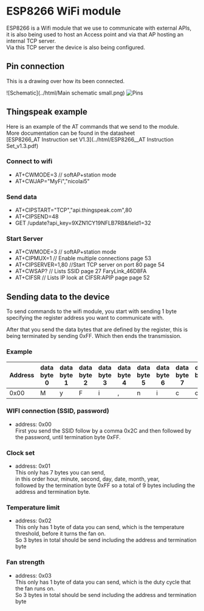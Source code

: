 # ESP8266 WiFi module

ESP8266 is a Wifi module that we use to communicate with external APIs, <br>
it is also being used to host an Access point and via that AP hosting an internal TCP server. <br>
Via this TCP server the device is also being configured.

## Pin connection
This is a drawing over how its been connected.

![Schematic](../html/Main schematic small.png)
![Pins](../html/ESPPins.jpg)


## Thingspeak example
Here is an example of the AT commands that we send to the module. <br>
More documentation can be found in the datasheet <br>
[ESP8266_AT Instruction set V1.3](../html/ESP8266__AT Instruction Set_v1.3.pdf)

### Connect to wifi
* AT+CWMODE=3 // softAP+station mode
* AT+CWJAP="MyFi","nicolai5"

### Send data
* AT+CIPSTART="TCP","api.thingspeak.com",80
* AT+CIPSEND=48
* GET /update?api_key=9XZN1CY19NFLB7RB&field1=32


### Start Server
* AT+CWMODE=3 // softAP+station mode
* AT+CIPMUX=1 // Enable multiple connections page 53
* AT+CIPSERVER=1,80 //Start TCP server on port 80 page 54
* AT+CWSAP? // Lists SSID page 27 FaryLink_46D8FA
* AT+CIFSR // Lists IP look at CIFSR:APIP page page 52

## Sending data to the device

To send commands to the wifi module, you start with sending 1 byte specifying the register address
you want to communicate with.

After that you send the data bytes that are defined by the register, this is being terminated by sending 0xFF. Which then ends the transmission.

### Example

| Address | data byte 0 | data byte 1 | data byte 2 | data byte 3  |  data byte 4 | data byte 5  |  data byte 6 |  data byte 7 |  data byte 8 | data byte 9  | data byte 10  | data byte 11  | data byte 12  |  Terminator    |
|---------|---|---|---|---|---|---|---|---|---|---|---|---|---|------|
| 0x00    | M | y | F | i | , | n | i | c | o | l | a | i | 5 | 0xFF |


### WIFI connection (SSID, password)
* address: 0x00 <br>
First you send the SSID follow by a comma 0x2C and then followed by the password, until termination byte 0xFF.

### Clock set
* address: 0x01 <br>
This only has 7 bytes you can send, <br>
in this order hour, minute, second, day, date, month, year, <br>
followed by the termination byte 0xFF so a total of 9 bytes including the address and termination byte.

### Temperature limit
* address: 0x02 <br>
This only has 1 byte of data you can send,
which is the temperature threshold, before it turns the fan on. <br>
So 3 bytes in total should be send including the address and termination byte

### Fan strength
* address: 0x03 <br>
This only has 1 byte of data you can send,
which is the duty cycle that the fan runs on. <br>
So 3 bytes in total should be send including the address and termination byte